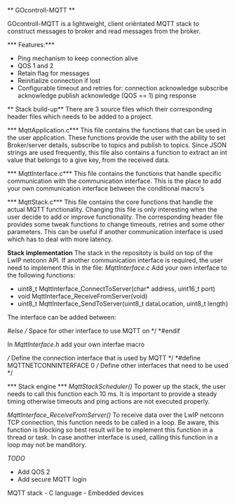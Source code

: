 ** GOcontroll-MQTT **

GOcontroll-MQTT is a lightweight, client oriëntated MQTT stack to construct 
messages to broker and read messages from the broker.

*** Features:***
- Ping mechanism to keep connection alive
- QOS 1 and 2
- Retain flag for messages
- Reinitialize connection if lost
- Configurable timeout and retries for: connection acknowledge
										subscribe acknowledge
										publish acknowledge (QOS == 1)
										ping response


** Stack build-up**
There are 3 source files which their corresponding header files which needs 
to be added to a project.

*** MqttApplication.c***
This file contains the functions that can be used in the user application. 
These functions provide the user with the ability to set Broker/server details,
subscribe to topics and publish to topics. Since JSON strings are used frequently,
this file also contains a function to extract an int value that belongs to a give 
key, from the received data. 

*** MqttInterface.c***
This file contains the functions that handle specific communication with the 
communication interface. This is the place to add your own communication 
interface between the conditional macro's 

*** MqttStack.c***
This file contains the core functions that handle the actual MQTT functionality. 
Changing this file is only interesting when the user decide to add or improve 
functionality.
The corresponding header file provides some tweak functions to change timeouts, 
retries and some other parameters. This can be useful if another communication 
interface is used which has to deal with more latency.

**Stack implementation**
The stack in the repositoty is build on top of the LwIP netconn API. If another
communication interface is required, the user need to implement this in the 
file: *MqttInterface.c* Add your own interface to the following functions:

- uint8_t MqttInterface_ConnectToServer(char* address, uint16_t port)
- void MqttInterface_ReceiveFromServer(void)
- uint8_t MqttInterface_SendToServer(uint8_t dataLocation, uint8_t length)

The interface can be added between:

*#else
	/* Space for other interface to use MQTT on */
*#endif

In *MqttInterface.h* add your own interfae macro

*/* Define the connection interface that is used by MQTT */
*#define MQTTNETCONNINTERFACE		0
*/* Define other interfaces that need to be used */

*** Stack engine ***
*MqttStackScheduler()*
To power up the stack, the user needs to call this function each 10 ms. It is 
important to provide a steady timing otherwise timeouts and ping actions are 
not executed properly.

*MqttInterface_ReceiveFromServer()*
To receive data over the LwIP netconn TCP connection, this function needs to be 
called in a loop. Be aware, this function is blocking so best result wil be to 
implement this function in a thread or task. In case another interface is used, 
calling this function in a loop may not be manditory.    

*TODO*
- Add QOS 2
- Add secure MQTT login



 MQTT stack - C language - Embedded devices